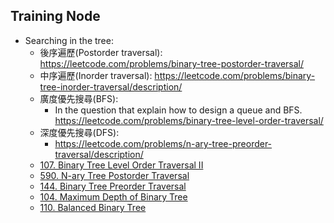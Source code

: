 ## Training Node
- Searching in the tree:
    - 後序遍歷(Postorder traversal): https://leetcode.com/problems/binary-tree-postorder-traversal/
    - 中序遍歷(Inorder traversal): https://leetcode.com/problems/binary-tree-inorder-traversal/description/
    - 廣度優先搜尋(BFS):
         - In the question that explain how to design a queue and BFS.
    https://leetcode.com/problems/binary-tree-level-order-traversal/
    - 深度優先搜尋(DFS):
        - https://leetcode.com/problems/n-ary-tree-preorder-traversal/description/
    - [107. Binary Tree Level Order Traversal II](https://leetcode.com/problems/binary-tree-level-order-traversal-ii/description/)
    - [590. N-ary Tree Postorder Traversal](https://leetcode.com/problems/n-ary-tree-postorder-traversal/description/)
    - [144. Binary Tree Preorder Traversal](https://leetcode.com/problems/binary-tree-preorder-traversal/description/)
    - [104. Maximum Depth of Binary Tree](https://leetcode.com/problems/maximum-depth-of-binary-tree/description/)
    - [110. Balanced Binary Tree](https://leetcode.com/problems/balanced-binary-tree/)